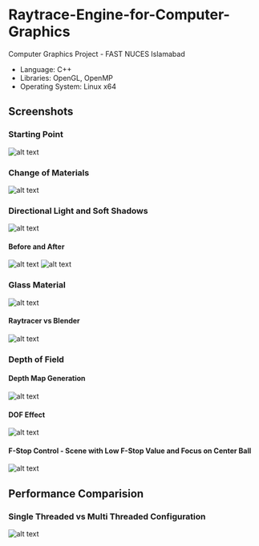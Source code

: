 # Raytrace-Engine-for-Computer-Graphics
Computer Graphics Project - FAST NUCES Islamabad

- Language: C++
- Libraries: OpenGL, OpenMP
- Operating System: Linux x64

## Screenshots

### Starting Point
![alt text](https://i.imgur.com/8CoKJDX.png)

### Change of Materials
![alt text](https://i.imgur.com/dStsnw1.png)

### Directional Light and Soft Shadows
![alt text](https://i.imgur.com/wtURRV1.png)
#### Before and After
![alt text](https://i.imgur.com/XRSQOOo.png)
![alt text](https://i.imgur.com/ggD7hDu.png)

### Glass Material
![alt text](https://i.imgur.com/TddMf9f.png)
#### Raytracer vs Blender
![alt text](https://i.imgur.com/5F5zaO6.png)

### Depth of Field
#### Depth Map Generation
![alt text](https://i.imgur.com/2ecCUAB.png)
#### DOF Effect
![alt text](https://i.imgur.com/rwVX4XR.png)
#### F-Stop Control - Scene with Low F-Stop Value and Focus on Center Ball
![alt text](https://i.imgur.com/ru7KoMg.png)

## Performance Comparision

### Single Threaded vs Multi Threaded Configuration
![alt text](https://i.imgur.com/bazbf3Z.png)
